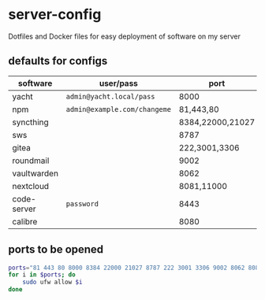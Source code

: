 # server-config

Dotfiles and Docker files for easy deployment of software on my server


## defaults for configs
| software | user/pass | port | others |
| ----------- | ---------------- | ----------- | ----------- |
| yacht | `admin@yacht.local/pass` | 8000 | |
| npm | `admin@example.com/changeme` | 81,443,80 | |
| syncthing | | 8384,22000,21027 | |
| sws | | 8787 | |
| gitea | | 222,3001,3306 | |
| roundmail | | 9002 | |
| vaultwarden | | 8062 | |
| nextcloud | | 8081,11000 | |
| code-server | `password` | 8443 | |
| calibre | | 8080 |


## ports to be opened
```sh
ports="81 443 80 8000 8384 22000 21027 8787 222 3001 3306 9002 8062 8081 11000 8443 8080"
for i in $ports; do
    sudo ufw allow $i
done
```
